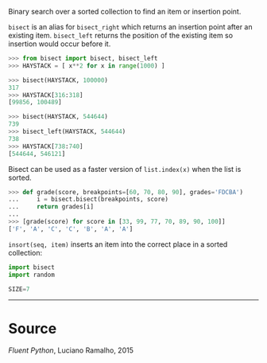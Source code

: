 Binary search over a sorted collection to find an item or insertion point.


`bisect` is an alias for `bisect_right` which returns an insertion point after an existing item.
`bisect_left` returns the position of the existing item so insertion would occur before it.
```python
>>> from bisect import bisect, bisect_left
>>> HAYSTACK = [ x**2 for x in range(1000) ]

>>> bisect(HAYSTACK, 100000)
317
>>> HAYSTACK[316:318]
[99856, 100489]

>>> bisect(HAYSTACK, 544644)
739
>>> bisect_left(HAYSTACK, 544644)
738
>>> HAYSTACK[738:740]
[544644, 546121]
```

Bisect can be used as a faster version of `list.index(x)` when the list is sorted.
```python
>>> def grade(score, breakpoints=[60, 70, 80, 90], grades='FDCBA')
...     i = bisect.bisect(breakpoints, score)
...     return grades[i]
...
>>> [grade(score) for score in [33, 99, 77, 70, 89, 90, 100]]
['F', 'A', 'C', 'C', 'B', 'A', 'A']
```

`insort(seq, item)` inserts an item into the correct place in a sorted collection:
```python
import bisect
import random

SIZE=7

```

----
# Source
*Fluent Python*, Luciano Ramalho, 2015